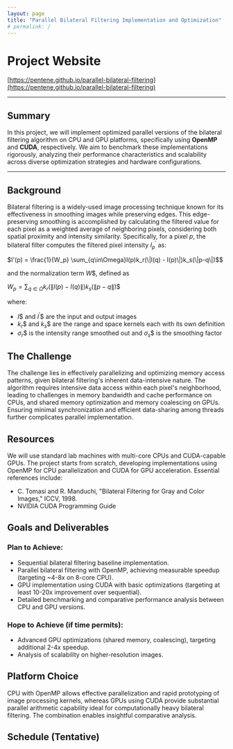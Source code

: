 ```yaml
---
layout: page
title: "Parallel Bilateral Filtering Implementation and Optimization"
# permalink: /
---
```


<!-- ## Team Members
Zhaowei Zhang, Eric Zhu -->

# Project Website

[https://pentene.github.io/parallel-bilateral-filtering](https://pentene.github.io/parallel-bilateral-filtering)

---

## Summary

In this project, we will implement optimized parallel versions of the bilateral filtering algorithm on CPU and GPU platforms, specifically using **OpenMP** and **CUDA**, respectively. We aim to benchmark these implementations rigorously, analyzing their performance characteristics and scalability across diverse optimization strategies and hardware configurations.

---

## Background

Bilateral filtering is a widely-used image processing technique known for its effectiveness in smoothing images while preserving edges. This edge-preserving smoothing is accomplished by calculating the filtered value for each pixel as a weighted average of neighboring pixels, considering both spatial proximity and intensity similarity. Specifically, for a pixel $`p`$, the bilateral filter computes the filtered pixel intensity $`I_p^{'}`$ as: 

$I'(p) = \frac{1}{W_p} \sum_{q\in\Omega}I(p)k_r(\|I(q) - I(p)\|)k_s(\|p-q\|)$$ 

and the normalization term $W$$, defined as 

$W_p = \sum_{q\in\Omega}k_r(\|I(p)-I(q)\|)k_s(\|p-q\|)$$

where:

- $I$$ and $I^'$$ are the input and output images
- $k_r$$ and $k_s$$ are the range and space kernels each with its own definition
- $\sigma_r$$ is the intensity range smoothed out and $\sigma_s$$ is the smoothing factor

## The Challenge
The challenge lies in effectively parallelizing and optimizing memory access patterns, given bilateral filtering's inherent data-intensive nature. The algorithm requires intensive data access within each pixel's neighborhood, leading to challenges in memory bandwidth and cache performance on CPUs, and shared memory optimization and memory coalescing on GPUs. Ensuring minimal synchronization and efficient data-sharing among threads further complicates parallel implementation.

## Resources
We will use standard lab machines with multi-core CPUs and CUDA-capable GPUs. The project starts from scratch, developing implementations using OpenMP for CPU parallelization and CUDA for GPU acceleration. Essential references include:
- C. Tomasi and R. Manduchi, "Bilateral Filtering for Gray and Color Images," ICCV, 1998.
- NVIDIA CUDA Programming Guide

## Goals and Deliverables
### Plan to Achieve:
- Sequential bilateral filtering baseline implementation.
- Parallel bilateral filtering with OpenMP, achieving measurable speedup (targeting ~4-8x on 8-core CPU).
- GPU implementation using CUDA with basic optimizations (targeting at least 10-20x improvement over sequential).
- Detailed benchmarking and comparative performance analysis between CPU and GPU versions.

### Hope to Achieve (if time permits):
- Advanced GPU optimizations (shared memory, coalescing), targeting additional 2-4x speedup.
- Analysis of scalability on higher-resolution images.

## Platform Choice
CPU with OpenMP allows effective parallelization and rapid prototyping of image processing kernels, whereas GPUs using CUDA provide substantial parallel arithmetic capability ideal for computationally heavy bilateral filtering. The combination enables insightful comparative analysis.

## Schedule (Tentative)

